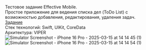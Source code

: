 Тестовое задание Effective Mobile.<br />
Простое приложение для ведения списка дел (ToDo List) с возможностью добавления, редактирования, удаления задач.<br />
[Задание](https://drive.google.com/file/d/1gnMv-2JgjXLwGUkmLear9VCZOR09k4j7/view)<br />
Стек технологий: Swift, UIKit, CoreData<br />
Архитектура: VIPER<br />
![Simulator Screenshot - iPhone 16 Pro - 2025-03-15 at 14 14 45 (1)](https://github.com/user-attachments/assets/87a3b023-f15e-4a23-addc-84bd9d84328a)
![Simulator Screenshot - iPhone 16 Pro - 2025-03-15 at 14 14 54 (1)](https://github.com/user-attachments/assets/c9a1f01c-24bc-4804-a834-977b71d6c6c3)
